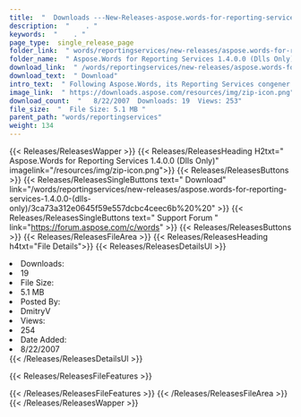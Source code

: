 ```yaml
---
title:  "  Downloads ---New-Releases-aspose.words-for-reporting-services-1.4.0.0-(dlls-only) . " 
description:  "    . " 
keywords:  "    . " 
page_type:  single_release_page
folder_link:  " words/reportingservices/new-releases/aspose.words-for-reporting-services-1.4.0.0-(dlls-only)/"
folder_name:  " Aspose.Words for Reporting Services 1.4.0.0 (Dlls Only)"
download_link:  " /words/reportingservices/new-releases/aspose.words-for-reporting-services-1.4.0.0-(dlls-only)/3ca73a312e0645f59e557dcbc4ceec6b"
download_text:  " Download"
intro_text:  " Following Aspose.Words, its Reporting Services congener has introduced the suppo..."
image_link:  " https://downloads.aspose.com/resources/img/zip-icon.png"
download_count:  "   8/22/2007  Downloads: 19  Views: 253"
file_size:  "  File Size: 5.1 MB "
parent_path: "words/reportingservices"
weight: 134 
---
```


{{< Releases/ReleasesWapper >}}
  {{< Releases/ReleasesHeading H2txt=" Aspose.Words for Reporting Services 1.4.0.0 (Dlls Only)" imagelink="/resources/img/zip-icon.png">}}
  {{< Releases/ReleasesButtons >}}
    {{< Releases/ReleasesSingleButtons text=" Download" link="/words/reportingservices/new-releases/aspose.words-for-reporting-services-1.4.0.0-(dlls-only)/3ca73a312e0645f59e557dcbc4ceec6b%20%20" >}}
    {{< Releases/ReleasesSingleButtons text=" Support Forum " link="https://forum.aspose.com/c/words" >}}
  {{< Releases/ReleasesButtons >}}
  {{< Releases/ReleasesFileArea >}}
    {{< Releases/ReleasesHeading h4txt="File Details">}}
    {{< Releases/ReleasesDetailsUl >}}
             <li>Downloads:</li><li>19</li><li>File Size:</li><li>5.1 MB</li><li>Posted By:</li><li>DmitryV</li><li>Views:</li><li>254</li><li>Date Added:</li><li>8/22/2007</li>
    {{< /Releases/ReleasesDetailsUl >}}

  {{< Releases/ReleasesFileFeatures >}}
      
  {{< /Releases/ReleasesFileFeatures >}}
 {{< /Releases/ReleasesFileArea >}}
{{< /Releases/ReleasesWapper >}}


